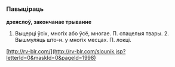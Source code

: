 ### Павыціраць
**дзеяслоў, закончанае трыванне**

1. Выцерці ўсіх, многіх або ўсё, многае. П. спацелыя твары. 2. Вышмуляць што-н. у многіх месцах. П. локці.

<a rel="author">[http://rv-blr.com/](http://rv-blr.com/slounik.jsp?letterId=0&maskId=0&pageId=1998)</a>
